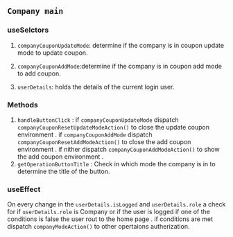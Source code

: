 ## `Company main`

### useSelctors

1. `companyCouponUpdateMode`: determine if the company is in coupon update mode to update coupon.

2. `companyCouponAddMode`:determine if the company is in coupon add mode to add coupon.

3. `userDetails`: holds the details of the current login user.

### Methods

1. `handleButtonClick` :
   if `companyCouponUpdateMode` dispatch `companyCouponResetUpdateModeAction()` to close the update coupon environment .
   if `companyCouponAddMode` dispatch `companyCouponResetAddModeAction()` to close the add coupon environment .
   if nither dispatch `companyCouponAddModeAction()` to show the add coupon environment .
2. `getOperationButtonTitle` :
   Check in which mode the company is in to determine the title of the button.

### useEffect

On every change in the `userDetails.isLogged` and `userDetails.role` a check for if `userDetails.role` is Company or if the user is logged
if one of the conditions is false the user rout to the home page .
if conditions are met dispatch `companyModeAction()` to other opertaions autherization.
